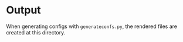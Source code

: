 # Output

When generating configs with `generateconfs.py`, the rendered files are created at this directory.

